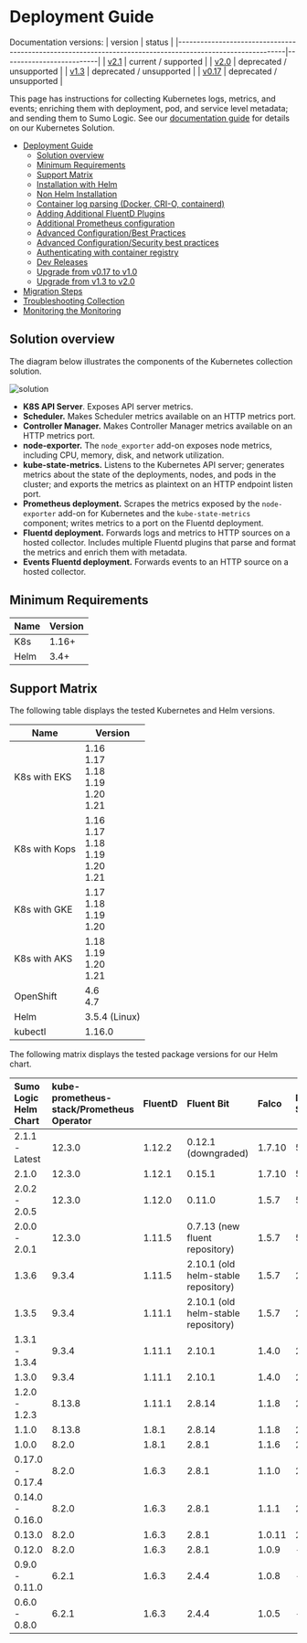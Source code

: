 # Deployment Guide

Documentation versions:
| version                                                                                                   | status                   |
|-----------------------------------------------------------------------------------------------------------|--------------------------|
| [v2.1](https://github.com/SumoLogic/sumologic-kubernetes-collection/tree/release-v2.1/deploy/README.md)   | current / supported      |
| [v2.0](https://github.com/SumoLogic/sumologic-kubernetes-collection/tree/release-v2.0/deploy/README.md)   | deprecated / unsupported |
| [v1.3](https://github.com/SumoLogic/sumologic-kubernetes-collection/tree/release-v1.3/deploy/README.md)   | deprecated / unsupported |
| [v0.17](https://github.com/SumoLogic/sumologic-kubernetes-collection/tree/release-v0.17/deploy/README.md) | deprecated / unsupported |


This page has instructions for collecting Kubernetes logs, metrics, and events;
enriching them with deployment, pod, and service level metadata; and sending them to Sumo Logic.
See our [documentation guide](https://help.sumologic.com/Solutions/Kubernetes_Solution)
for details on our Kubernetes Solution.

- [Deployment Guide](#deployment-guide)
  - [Solution overview](#solution-overview)
  - [Minimum Requirements](#minimum-requirements)
  - [Support Matrix](#support-matrix)
  - [Installation with Helm](./docs/Installation_with_Helm.md)
  - [Non Helm Installation](./docs/Non_Helm_Installation.md)
  - [Container log parsing (Docker, CRI-O, containerd)](./docs/ContainerLogs.md)
  - [Adding Additional FluentD Plugins](./docs/Additional_Fluentd_Plugins.md)
  - [Additional Prometheus configuration](./docs/additional_prometheus_configuration.md)
  - [Advanced Configuration/Best Practices](./docs/Best_Practices.md)
  - [Advanced Configuration/Security best practices](./docs/Security_Best_Practices.md)
  - [Authenticating with container registry](./docs/Working_with_container_registries.md#authenticating-with-container-registry)
  - [Dev Releases](./docs/Dev.md)
  - [Upgrade from v0.17 to v1.0](./docs/v1_migration_doc.md)
  - [Upgrade from v1.3 to v2.0](./docs/v2_migration_doc.md)
- [Migration Steps](./docs/Migration_Steps.md)
- [Troubleshooting Collection](./docs/Troubleshoot_Collection.md)
- [Monitoring the Monitoring](./docs/monitoring-lag.md)

## Solution overview

The diagram below illustrates the components of the Kubernetes collection solution.

![solution](/images/k8s_collection_diagram.png)

- **K8S API Server**. Exposes API server metrics.
- **Scheduler.** Makes Scheduler metrics available on an HTTP metrics port.
- **Controller Manager.** Makes Controller Manager metrics available on an HTTP metrics port.
- **node-exporter.** The `node_exporter` add-on exposes node metrics, including CPU,
  memory, disk, and network utilization.
- **kube-state-metrics.** Listens to the Kubernetes API server; generates metrics
  about the state of the deployments, nodes, and pods in the cluster; and exports
  the metrics as plaintext on an HTTP endpoint listen port.
- **Prometheus deployment.** Scrapes the metrics exposed by the `node-exporter`
  add-on for Kubernetes and the `kube-state-metrics` component; writes metrics
  to a port on the Fluentd deployment.
- **Fluentd deployment.** Forwards logs and metrics to HTTP sources on a hosted collector.
  Includes multiple Fluentd plugins that parse and format the metrics and enrich them with metadata.
- **Events Fluentd deployment.** Forwards events to an HTTP source on a hosted collector.

## Minimum Requirements

| Name | Version |
|------|---------|
| K8s  | 1.16+   |
| Helm | 3.4+    |

## Support Matrix

The following table displays the tested Kubernetes and Helm versions.

| Name          | Version                                           |
|---------------|---------------------------------------------------|
| K8s with EKS  | 1.16<br/>1.17<br/>1.18<br/>1.19<br/>1.20<br/>1.21 |
| K8s with Kops | 1.16<br/>1.17<br/>1.18<br/>1.19<br/>1.20<br/>1.21 |
| K8s with GKE  | 1.17<br/>1.18<br/>1.19<br/>1.20                   |
| K8s with AKS  | 1.18<br/>1.19<br/>1.20<br/>1.21                   |
| OpenShift     | 4.6<br/>4.7                                       |
| Helm          | 3.5.4 (Linux)                                     |
| kubectl       | 1.16.0                                            |

The following matrix displays the tested package versions for our Helm chart.

| Sumo Logic Helm Chart | kube-prometheus-stack/Prometheus Operator | FluentD | Fluent Bit                          | Falco  | Metrics Server | Telegraf Operator | Tailing Sidecar Operator |
|:----------------------|:------------------------------------------|:--------|:------------------------------------|:-------|:---------------|:------------------|:-------------------------|
| 2.1.1 - Latest        | 12.3.0                                    | 1.12.2  | 0.12.1 (downgraded)                 | 1.7.10 | 5.8.4          | 1.1.5             | 0.3.0                    |
| 2.1.0                 | 12.3.0                                    | 1.12.1  | 0.15.1                              | 1.7.10 | 5.8.1          | 1.1.5             | 0.3.0                    |
| 2.0.2 - 2.0.5         | 12.3.0                                    | 1.12.0  | 0.11.0                              | 1.5.7  | 5.0.2          | 1.1.5             | -                        |
| 2.0.0 - 2.0.1         | 12.3.0                                    | 1.11.5  | 0.7.13 (new fluent repository)      | 1.5.7  | 5.0.2          | 1.1.5             | -                        |
| 1.3.6                 | 9.3.4                                     | 1.11.5  | 2.10.1 (old helm-stable repository) | 1.5.7  | 2.11.2         | 1.1.6             | -                        |
| 1.3.5                 | 9.3.4                                     | 1.11.1  | 2.10.1 (old helm-stable repository) | 1.5.7  | 2.11.2         | 1.1.6             | -                        |
| 1.3.1 - 1.3.4         | 9.3.4                                     | 1.11.1  | 2.10.1                              | 1.4.0  | 2.11.2         | 1.1.6             | -                        |
| 1.3.0                 | 9.3.4                                     | 1.11.1  | 2.10.1                              | 1.4.0  | 2.11.2         | 1.1.4             | -                        |
| 1.2.0 - 1.2.3         | 8.13.8                                    | 1.11.1  | 2.8.14                              | 1.1.8  | 2.11.1         | -                 |                          |
| 1.1.0                 | 8.13.8                                    | 1.8.1   | 2.8.14                              | 1.1.8  | 2.11.1         | -                 |                          |
| 1.0.0                 | 8.2.0                                     | 1.8.1   | 2.8.1                               | 1.1.6  | 2.7.0          | -                 |                          |
| 0.17.0 - 0.17.4       | 8.2.0                                     | 1.6.3   | 2.8.1                               | 1.1.0  | 2.7.0          | -                 |                          |
| 0.14.0 - 0.16.0       | 8.2.0                                     | 1.6.3   | 2.8.1                               | 1.1.1  | 2.7.0          | -                 |                          |
| 0.13.0                | 8.2.0                                     | 1.6.3   | 2.8.1                               | 1.0.11 | 2.7.0          | -                 |                          |
| 0.12.0                | 8.2.0                                     | 1.6.3   | 2.8.1                               | 1.0.9  | -              | -                 |                          |
| 0.9.0 - 0.11.0        | 6.2.1                                     | 1.6.3   | 2.4.4                               | 1.0.8  | -              | -                 |                          |
| 0.6.0 - 0.8.0         | 6.2.1                                     | 1.6.3   | 2.4.4                               | 1.0.5  | -              | -                 |                          |
